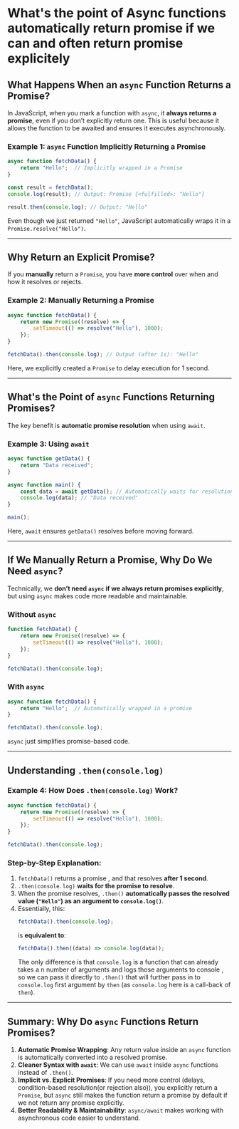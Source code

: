 # What's the point of Async functions automatically return promise if we can and often return promise explicitely 

## What Happens When an `async` Function Returns a Promise?  

In JavaScript, when you mark a function with `async`, it **always returns a promise**, even if you don’t explicitly return one. This is useful because it allows the function to be awaited and ensures it executes asynchronously.  

### Example 1: `async` Function Implicitly Returning a Promise  
```js
async function fetchData() {
    return "Hello";  // Implicitly wrapped in a Promise
}

const result = fetchData();
console.log(result); // Output: Promise {<fulfilled>: "Hello"}

result.then(console.log); // Output: "Hello"
```
Even though we just returned `"Hello"`, JavaScript automatically wraps it in a `Promise.resolve("Hello")`.  

---

## Why Return an Explicit Promise?  

If you **manually** return a `Promise`, you have **more control** over when and how it resolves or rejects.  

### Example 2: Manually Returning a Promise  
```js
async function fetchData() {
    return new Promise((resolve) => {
        setTimeout(() => resolve("Hello"), 1000);
    });
}

fetchData().then(console.log); // Output (after 1s): "Hello"
```
Here, we explicitly created a `Promise` to delay execution for 1 second.  

---

## What's the Point of `async` Functions Returning Promises?  

The key benefit is **automatic promise resolution** when using `await`.  

### Example 3: Using `await`  
```js
async function getData() {
    return "Data received";
}

async function main() {
    const data = await getData(); // Automatically waits for resolution
    console.log(data); // "Data received"
}

main();
```
Here, `await` ensures `getData()` resolves before moving forward.  

---

## If We Manually Return a Promise, Why Do We Need `async`?  

Technically, we **don’t need `async` if we always return promises explicitly**, but using `async` makes code more readable and maintainable.  

### Without `async`  
```js
function fetchData() {
    return new Promise((resolve) => {
        setTimeout(() => resolve("Hello"), 1000);
    });
}

fetchData().then(console.log);
```

### With `async`  
```js
async function fetchData() {
    return "Hello";  // Automatically wrapped in a promise
}

fetchData().then(console.log);
```
`async` just simplifies promise-based code.  

---

## Understanding `.then(console.log)`  

### Example 4: How Does `.then(console.log)` Work?  
```js
async function fetchData() {
    return new Promise((resolve) => {
        setTimeout(() => resolve("Hello"), 1000);
    });
}

fetchData().then(console.log); 
```

### Step-by-Step Explanation:  
1. `fetchData()` returns a promise , and that resolves **after 1 second**.
2. `.then(console.log)` **waits for the promise to resolve**.
3. When the promise resolves, `.then()` **automatically passes the resolved value (`"Hello"`) as an argument to `console.log()`**.
4. Essentially, this:
   ```js
   fetchData().then(console.log);
   ```
   is **equivalent to**:
   ```js
   fetchData().then((data) => console.log(data));
   ```
   The only difference is that `console.log` is a function that can already takes a n number of arguments and logs those arguments to console , so we can pass it directly to `.then()` that will further pass in to `console.log` first argument by `then` (as `console.log` here is a call-back of `then`).

---

## Summary: Why Do `async` Functions Return Promises?  
1. **Automatic Promise Wrapping**: Any return value inside an `async` function is automatically converted into a resolved promise.  
2. **Cleaner Syntax with `await`**: We can use `await` inside `async` functions instead of `.then()`.  
3. **Implicit vs. Explicit Promises**: If you need more control (delays, condition-based resolution(or rejection also)), you explicitly return a `Promise`, but `async` still makes the function return a promise by default if we not return any promise explicitly.
4. **Better Readability & Maintainability**: `async/await` makes working with asynchronous code easier to understand.